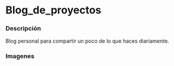 # Blog_de_proyectos


### Descripción

Blog personal para compartir un poco de lo que haces diariamente.

### Imagenes

